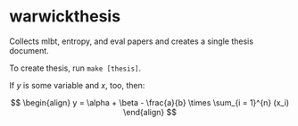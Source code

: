 # warwickthesis

Collects mlbt, entropy, and eval papers and creates a single thesis document.

To create thesis, run `make [thesis]`.

If $y$ is some variable and $x$, too, then: 

$$
\begin{align}
y = \alpha + \beta - \frac{a}{b} \times \sum_{i = 1}^{n} (x_i)
\end{align}
$$
